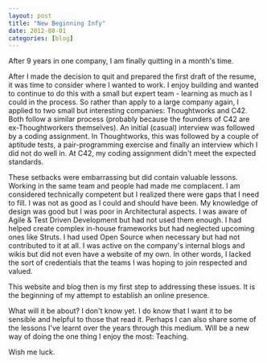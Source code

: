 ```yaml
---
layout: post
title: "New Beginning Infy"
date: 2012-08-01
categories: [blog]
---
```


After 9 years in one company, I am finally quitting in a month's time. 

After I made the decision to quit and prepared the first draft of the resume, it was time to consider where I wanted to work. I enjoy building and wanted to continue to do this with a small but expert team - learning as much as I could in the process. So rather than apply to a large company again, I applied to two small but interesting companies: Thoughtworks and C42.  Both follow a similar process (probably because the founders of C42 are ex-Thoughtworkers themselves). An initial (casual) interview was followed by a coding assignment. In Thoughtworks, this was followed by a couple of aptitude tests, a pair-programming exercise and finally an interview which I did not do well in. At C42, my coding assignment didn't meet the expected standards.  

These setbacks were embarrassing but did contain valuable lessons. Working in the same team and people had made me complacent. I am considered technically competent but I realized there were gaps that I need to fill. I was not as good as I could and should have been. My knowledge of design was good but I was poor in Architectural aspects. I was aware of Agile & Test Driven Development but had not used them enough. I had helped create complex in-house frameworks but had neglected upcoming ones like Struts. I had used Open Source when necessary but had not contributed to it at all. I was active on the company's internal blogs and wikis but did not even have a website of my own. In other words, I lacked the sort of credentials that the teams I was hoping to join respected and valued. 

This website and blog then is my first step to addressing these issues. It is the beginning of my attempt to establish an online presence. 

What will it be about? I don't know yet. I do know that I want it to be sensible and helpful to those that read it. Perhaps I can also share some of the lessons I've learnt over the years through this medium. Will be a new way of doing the one thing I enjoy the most: Teaching. 

Wish me luck. 

